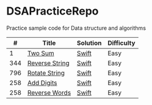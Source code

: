 # DSAPracticeRepo
Practice sample code for Data structure and algorithms

| # | Title | Solution | Difficulty |
|---| ----- | -------- | ---------- |
|1|[Two Sum](https://leetcode.com/problems/two-sum/) |[Swift](./DSAlgorithmSolutions/DSAlgorithmSolutions/TwoSum.swift)| Easy
|344|[Reverse String](https://leetcode.com/problems/reverse-string) |[Swift](./DSAlgorithmSolutions/DSAlgorithmSolutions/ReverseString.swift)| Easy
|796|[Rotate String](https://leetcode.com/problems/rotate-string) |[Swift](./DSAlgorithmSolutions/DSAlgorithmSolutions/RotateString.swift)| Easy
|258|[Add Digits](https://leetcode.com/problems/add-digits) |[Swift](./DSAlgorithmSolutions/DSAlgorithmSolutions/AddDigit.swift)| Easy
|258|[Reverse Words](https://leetcode.com/problems/reverse-words-in-a-string-iii) |[Swift](./DSAlgorithmSolutions/DSAlgorithmSolutions/ReverseWords.swift)| Easy
